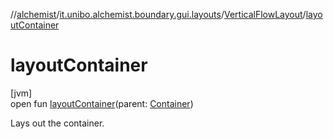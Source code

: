 //[alchemist](../../../index.md)/[it.unibo.alchemist.boundary.gui.layouts](../index.md)/[VerticalFlowLayout](index.md)/[layoutContainer](layout-container.md)

# layoutContainer

[jvm]\
open fun [layoutContainer](layout-container.md)(parent: [Container](https://docs.oracle.com/javase/8/docs/api/java/awt/Container.html))

Lays out the container.
